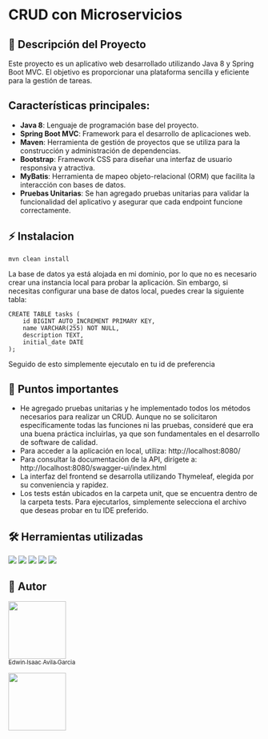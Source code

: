 # CRUD con Microservicios

## 📝 Descripción del Proyecto

Este proyecto es un aplicativo web desarrollado utilizando Java 8 y Spring Boot MVC. El objetivo es proporcionar una plataforma sencilla y eficiente para la gestión de tareas.

## Características principales:

- **Java 8**: Lenguaje de programación base del proyecto. 
- **Spring Boot MVC**: Framework para el desarrollo de aplicaciones web. 
- **Maven**: Herramienta de gestión de proyectos que se utiliza para la construcción y administración de dependencias. 
- **Bootstrap**: Framework CSS para diseñar una interfaz de usuario responsiva y atractiva. 
- **MyBatis**: Herramienta de mapeo objeto-relacional (ORM) que facilita la interacción con bases de datos.
- **Pruebas Unitarias**: Se han agregado pruebas unitarias para validar la funcionalidad del aplicativo y asegurar que cada endpoint funcione correctamente.

## ⚡ Instalacion


```console
mvn clean install
```

La base de datos ya está alojada en mi dominio, por lo que no es necesario crear una instancia local para probar la aplicación. Sin embargo, si necesitas configurar una base de datos local, puedes crear la siguiente tabla:
```
CREATE TABLE tasks (
    id BIGINT AUTO_INCREMENT PRIMARY KEY,
    name VARCHAR(255) NOT NULL,
    description TEXT,
    initial_date DATE
);
```
Seguido de esto simplemente ejecutalo en tu id de preferencia

## 📌 Puntos importantes
- He agregado pruebas unitarias y he implementado todos los métodos necesarios para realizar un CRUD. Aunque no se solicitaron específicamente todas las funciones ni las pruebas, consideré que era una buena práctica incluirlas, ya que son fundamentales en el desarrollo de software de calidad.
- Para acceder a la aplicación en local, utiliza: http://localhost:8080/
- Para consultar la documentación de la API, dirígete a: http://localhost:8080/swagger-ui/index.html
- La interfaz del frontend se desarrolla utilizando Thymeleaf, elegida por su conveniencia y rapidez.
- Los tests están ubicados en la carpeta unit, que se encuentra dentro de la carpeta tests. Para ejecutarlos, simplemente selecciona el archivo que deseas probar en tu IDE preferido.

## 🛠️ Herramientas utilizadas

<img src="https://img.shields.io/badge/java-%23ED8B00.svg?style=for-the-badge&logo=openjdk&logoColor=white">

<img src="https://img.shields.io/badge/Spring-6DB33F?style=for-the-badge&logo=spring&logoColor=white">

<img src="https://img.shields.io/badge/MySQL-00000F?style=for-the-badge&logo=mysql&logoColor=white">

<img src="https://img.shields.io/badge/Thymeleaf-%23005C0F.svg?style=for-the-badge&logo=Thymeleaf&logoColor=white">

<img src="https://img.shields.io/badge/bootstrap-%238511FA.svg?style=for-the-badge&logo=bootstrap&logoColor=white">

## 👤 Autor

[<img src="https://avatars.githubusercontent.com/u/53845240?v=4" width=115><br><sub>Edwin Isaac Avila Garcia</sub>](https://github.com/wewineitor)

[<img src="https://img.shields.io/badge/LinkedIn-0077B5?style=for-the-badge&logo=linkedin&logoColor=white" width=115><br>](https://www.linkedin.com/in/edwinavilaga/)
